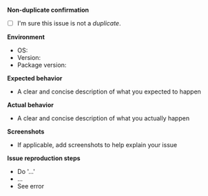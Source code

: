 <!-- markdownlint-disable MD036-->
<!-- markdownlint-disable MD041-->

**Non-duplicate confirmation**

- [ ] I'm sure this issue is not a _duplicate_.

**Environment**

- OS:
- Version:
- Package version:

**Expected behavior**

- A clear and concise description of what you expected to happen

**Actual behavior**

- A clear and concise description of what you actually happen

**Screenshots**

- If applicable, add screenshots to help explain your issue

**Issue reproduction steps**

- Do '...'
- ...
- See error

